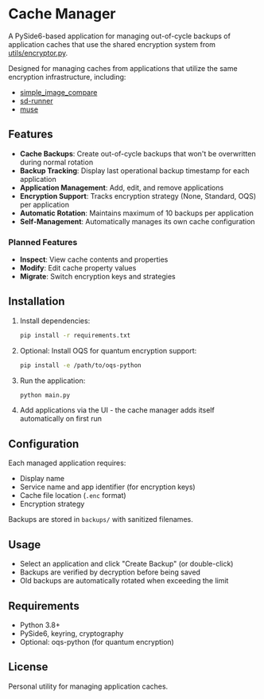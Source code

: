 # Cache Manager

A PySide6-based application for managing out-of-cycle backups of application caches that use the shared encryption system from [utils/encryptor.py](https://github.com/tomhallmain/sd-runner/blob/master/utils/encryptor.py).

Designed for managing caches from applications that utilize the same encryption infrastructure, including:
- [simple_image_compare](https://github.com/tomhallmain/simple_image_compare)
- [sd-runner](https://github.com/tomhallmain/sd-runner)
- [muse](https://github.com/tomhallmain/muse)

## Features

- **Cache Backups**: Create out-of-cycle backups that won't be overwritten during normal rotation
- **Backup Tracking**: Display last operational backup timestamp for each application
- **Application Management**: Add, edit, and remove applications
- **Encryption Support**: Tracks encryption strategy (None, Standard, OQS) per application
- **Automatic Rotation**: Maintains maximum of 10 backups per application
- **Self-Management**: Automatically manages its own cache configuration

### Planned Features

- **Inspect**: View cache contents and properties
- **Modify**: Edit cache property values
- **Migrate**: Switch encryption keys and strategies

## Installation

1. Install dependencies:
   ```bash
   pip install -r requirements.txt
   ```

2. Optional: Install OQS for quantum encryption support:
   ```bash
   pip install -e /path/to/oqs-python
   ```

3. Run the application:
   ```bash
   python main.py
   ```

4. Add applications via the UI - the cache manager adds itself automatically on first run

## Configuration

Each managed application requires:
- Display name
- Service name and app identifier (for encryption keys)
- Cache file location (`.enc` format)
- Encryption strategy

Backups are stored in `backups/` with sanitized filenames.

## Usage

- Select an application and click "Create Backup" (or double-click)
- Backups are verified by decryption before being saved
- Old backups are automatically rotated when exceeding the limit

## Requirements

- Python 3.8+
- PySide6, keyring, cryptography
- Optional: oqs-python (for quantum encryption)

## License

Personal utility for managing application caches.
